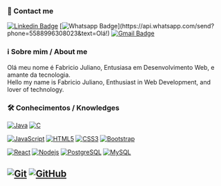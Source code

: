 ### 📲 Contact me
[![Linkedin Badge](https://img.shields.io/badge/-LinkedIn-blue?style=flat-square&logo=Linkedin&logoColor=white&link=https://www.linkedin.com/in/fabriciojuliano/)](https://www.linkedin.com/in/fabriciojuliano/)
[![Whatsapp Badge](https://img.shields.io/badge/-Whatsapp-4CA143?style=flat-square&labelColor=4CA143&logo=whatsapp&logoColor=white&link=https://api.whatsapp.com/send?phone=5588996308023&text=Olá!)](https://api.whatsapp.com/send?phone=5588996308023&text=Olá!)
[![Gmail Badge](https://img.shields.io/badge/-Gmail-c14438?style=flat-square&logo=Gmail&logoColor=white&link=mailto:fabriciojuliano@alu.ufc.br)](mailto:fabriciojuliano@alu.ufc.br)

### ℹ️ Sobre mim / About me
Olá meu nome é Fabricio Juliano, Entusiasa em Desenvolvimento Web, e amante da tecnologia. 
</br>
Hello my name is Fabricio Juliano, Enthusiast in Web Development, and lover of technology.

### 🛠 Conhecimentos / Knowledges


[![Java](https://img.shields.io/badge/-Java-red?style=flat-square&logo=Java&logoColor=white&link=https://www.linkedin.com/in/fabriciojuliano/)](https://www.linkedin.com/in/fabriciojuliano/)
[![C](https://img.shields.io/badge/-C-red?style=flat-square&logo=C&logoColor=white&link=https://www.linkedin.com/in/fabriciojuliano/)](https://www.linkedin.com/in/fabriciojuliano/)

[![JavaScript](https://img.shields.io/badge/-JavaScript-black?style=flat-square&logo=javascript&link=https://www.linkedin.com/in/fabriciojuliano/)](https://www.linkedin.com/in/fabriciojuliano/)
[![HTML5](https://img.shields.io/badge/-HTML5-E34F26?style=flat-square&logo=html5&logoColor=white&link=https://www.linkedin.com/in/fabriciojuliano/)](https://www.linkedin.com/in/fabriciojuliano/)
[![CSS3](https://img.shields.io/badge/-CSS3-1572B6?style=flat-square&logo=css3&link=https://www.linkedin.com/in/fabriciojuliano/)](https://www.linkedin.com/in/fabriciojuliano/)
[![Bootstrap](https://img.shields.io/badge/-Bootstrap-563D7C?style=flat-square&logo=bootstrap&link=https://www.linkedin.com/in/fabriciojuliano/)](https://www.linkedin.com/in/fabriciojuliano/)

[![React](https://img.shields.io/badge/-React-black?style=flat-square&logo=react&link=https://www.linkedin.com/in/fabriciojuliano/)](https://www.linkedin.com/in/fabriciojuliano/)
[![Nodejs](https://img.shields.io/badge/-Nodejs-black?style=flat-square&logo=Node.js&link=https://www.linkedin.com/in/fabriciojuliano/)](https://www.linkedin.com/in/fabriciojuliano/)
[![PostgreSQL](https://img.shields.io/badge/-PostgreSQL-336791?style=flat-square&logo=postgresql&link=https://www.linkedin.com/in/fabriciojuliano/)](https://www.linkedin.com/in/fabriciojuliano/)
[![MySQL](https://img.shields.io/badge/-MySQL-black?style=flat-square&logo=mysql&link=https://www.linkedin.com/in/fabriciojuliano/)](https://www.linkedin.com/in/fabriciojuliano/)

[![Git](https://img.shields.io/badge/-Git-black?style=flat-square&logo=git&link=https://www.linkedin.com/in/fabriciojuliano/)](https://www.linkedin.com/in/fabriciojuliano/)
[![GitHub](https://img.shields.io/badge/-GitHub-181717?style=flat-square&logo=github&link=https://www.linkedin.com/in/fabriciojuliano/)](https://www.linkedin.com/in/fabriciojuliano/)
---
